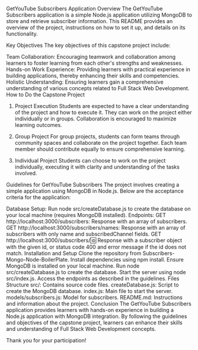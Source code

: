 GetYouTube Subscribers Application
Overview
The GetYouTube Subscribers application is a simple Node.js application utilizing MongoDB to store and retrieve subscriber information. This README provides an overview of the project, instructions on how to set it up, and details on its functionality.

Key Objectives
The key objectives of this capstone project include:

Team Collaboration: Encouraging teamwork and collaboration among learners to foster learning from each other's strengths and weaknesses.
Hands-on Work Experience: Providing learners with practical experience in building applications, thereby enhancing their skills and competencies.
Holistic Understanding: Ensuring learners gain a comprehensive understanding of various concepts related to Full Stack Web Development.
How to Do the Capstone Project

1. Project Execution
   Students are expected to have a clear understanding of the project and how to execute it. They can work on the project either individually or in groups. Collaboration is encouraged to maximize learning outcomes.

2. Group Project
   For group projects, students can form teams through community spaces and collaborate on the project together. Each team member should contribute equally to ensure comprehensive learning.

3. Individual Project
   Students can choose to work on the project individually, executing it with clarity and understanding of the tasks involved.

Guidelines for GetYouTube Subscribers
The project involves creating a simple application using MongoDB in Node.js. Below are the acceptance criteria for the application:

Database Setup: Run node src/createDatabase.js to create the database on your local machine (requires MongoDB installed).
Endpoints:
GET http://localhost:3000/subscribers: Response with an array of subscribers.
GET http://localhost:3000/subscribers/names: Response with an array of subscribers with only name and subscribedChannel fields.
GET http://localhost:3000/subscribers/:id: Response with a subscriber object with the given id, or status code 400 and error message if the id does not match.
Installation and Setup
Clone the repository from Subscribers-Mongo-Node-BoilerPlate.
Install dependencies using npm install.
Ensure MongoDB is installed on your local machine.
Run node src/createDatabase.js to create the database.
Start the server using node src/index.js.
Access the endpoints as described in the guidelines.
Files Structure
src/: Contains source code files.
createDatabase.js: Script to create the MongoDB database.
index.js: Main file to start the server.
models/subscribers.js: Model for subscribers.
README.md: Instructions and information about the project.
Conclusion
The GetYouTube Subscribers application provides learners with hands-on experience in building a Node.js application with MongoDB integration. By following the guidelines and objectives of the capstone project, learners can enhance their skills and understanding of Full Stack Web Development concepts.

Thank you for your participation!
